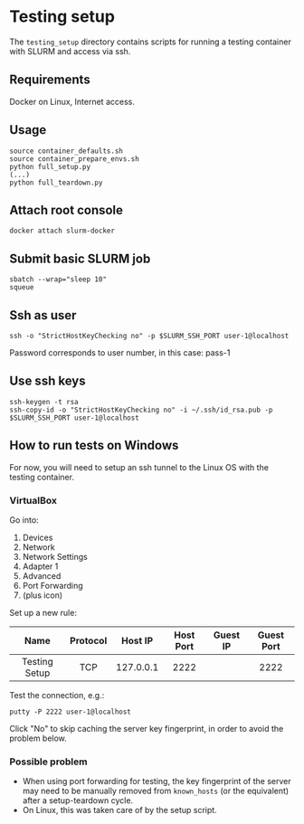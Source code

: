 # Testing setup

The `testing_setup` directory contains scripts for running a testing container with SLURM and
access via ssh.

## Requirements

Docker on Linux, Internet access.

## Usage

```
source container_defaults.sh
source container_prepare_envs.sh
python full_setup.py
(...)
python full_teardown.py
```

## Attach root console

```
docker attach slurm-docker
```

## Submit basic SLURM job

```
sbatch --wrap="sleep 10"
squeue
```

## Ssh as user

```
ssh -o "StrictHostKeyChecking no" -p $SLURM_SSH_PORT user-1@localhost
```

Password corresponds to user number, in this case: pass-1

## Use ssh keys

```
ssh-keygen -t rsa
ssh-copy-id -o "StrictHostKeyChecking no" -i ~/.ssh/id_rsa.pub -p $SLURM_SSH_PORT user-1@localhost
```

## How to run tests on Windows

For now, you will need to setup an ssh tunnel to the Linux OS with the testing
container.

### VirtualBox

Go into:
 1. Devices
 2. Network
 3. Network Settings
 4. Adapter 1
 5. Advanced
 6. Port Forwarding
 7. (plus icon)

Set up a new rule:

| Name          | Protocol | Host IP   | Host Port | Guest IP | Guest Port |
|:-------------:|:--------:|:---------:|:---------:|:--------:|:----------:|
| Testing Setup | TCP      | 127.0.0.1 | 2222      |          | 2222       |

Test the connection, e.g.:

```
putty -P 2222 user-1@localhost
```

Click "No" to skip caching the server key fingerprint, in order to avoid
the problem below.

### Possible problem

 - When using port forwarding for testing, the key fingerprint of the server
  may need to be manually removed from `known_hosts` (or the equivalent)
  after a setup-teardown cycle.
 - On Linux, this was taken care of by the setup script.
